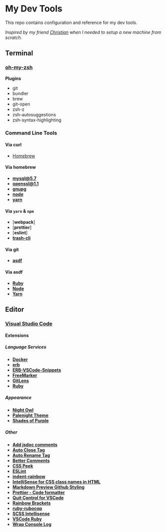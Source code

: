 # My Dev Tools

This repo contains configuration and reference for my dev tools.

_Inspired by my friend [Christian](https://github.com/ChristianJHughes/devTools) when I needed to setup a new machine from scratch._

## Terminal

### [oh-my-zsh](https://ohmyz.sh/)

**Plugins**

- git
- bundler
- brew
- git-open
- zsh-z
- zsh-autosuggestions
- zsh-syntax-highlighting

### Command Line Tools

#### Via curl

- [Homebrew](https://brew.sh/)

#### Via homebrew

- [**mysql@5.7**](https://formulae.brew.sh/formula/mysql)
- [**openssl@1.1**](https://formulae.brew.sh/formula/openssl@1.1#default)
- [**gnupg**](https://formulae.brew.sh/formula/gnupg#default)
- [**node**](https://formulae.brew.sh/formula/node#default)
- [**yarn**](https://formulae.brew.sh/formula/yarn#default)

#### Via `yarn` & `npm`

- [**webpack**]
- [**prettier**]
- [**eslint**]
- [**trash-cli**](https://github.com/sindresorhus/trash-cli)

#### Via git

- [**asdf**](https://github.com/asdf-vm/asdf)

#### Via asdf

- [**Ruby**](https://github.com/asdf-vm/asdf-ruby)
- [**Node**](https://github.com/asdf-vm/asdf-nodejs)
- [**Yarn**](https://github.com/twuni/asdf-yarn)

## Editor
### [Visual Studio Code](https://code.visualstudio.com/)
#### Extensions
##### Language Services
- [**Docker**](https://marketplace.visualstudio.com/items?itemName=ms-azuretools.vscode-docker)
- [**erb**](https://marketplace.visualstudio.com/items?itemName=CraigMaslowski.erb)
- [**ERB-VSCode-Snippets**](https://marketplace.visualstudio.com/items?itemName=ZneuRay.erb-vscode-snippets)
- [**FreeMarker**](https://marketplace.visualstudio.com/items?itemName=dcortes92.FreeMarker)
- [**GitLens**](https://marketplace.visualstudio.com/items?itemName=eamodio.gitlens)
- [**Ruby**](https://marketplace.visualstudio.com/items?itemName=rebornix.Ruby)

##### Appearance
- [**Night Owl**](https://marketplace.visualstudio.com/items?itemName=sdras.night-owl)
- [**Palenight Theme**](https://marketplace.visualstudio.com/items?itemName=whizkydee.material-palenight-theme)
- [**Shades of Purple**](https://marketplace.visualstudio.com/items?itemName=ahmadawais.shades-of-purple)

##### Other
- [**Add jsdoc comments**](https://marketplace.visualstudio.com/items?itemName=stevencl.addDocComments)
- [**Auto Close Tag**](https://marketplace.visualstudio.com/items?itemName=formulahendry.auto-close-tag)
- [**Auto Rename Tag**](https://marketplace.visualstudio.com/items?itemName=formulahendry.auto-rename-tag)
- [**Better Comments**](https://marketplace.visualstudio.com/items?itemName=aaron-bond.better-comments)
- [**CSS Peek**](https://marketplace.visualstudio.com/items?itemName=pranaygp.vscode-css-peek)
- [**ESLint**](https://marketplace.visualstudio.com/items?itemName=dbaeumer.vscode-eslint)
- [**indent-rainbow**](https://marketplace.visualstudio.com/items?itemName=oderwat.indent-rainbow)
- [**IntelliSense for CSS class names in HTML**](https://marketplace.visualstudio.com/items?itemName=Zignd.html-css-class-completion)
- [**Markdown Preview Github Styling**](https://marketplace.visualstudio.com/items?itemName=bierner.markdown-preview-github-styles)
- [**Prettier - Code formatter**](https://marketplace.visualstudio.com/items?itemName=esbenp.prettier-vscode)
- [**Quit Control for VSCode**](https://marketplace.visualstudio.com/items?itemName=artdiniz.quitcontrol-vscode)
- [**Rainbow Brackets**](https://marketplace.visualstudio.com/items?itemName=2gua.rainbow-brackets)
- [**ruby-rubocop**](https://marketplace.visualstudio.com/items?itemName=misogi.ruby-rubocop)
- [**SCSS Intellisense**](https://marketplace.visualstudio.com/items?itemName=mrmlnc.vscode-scss)
- [**VSCode Ruby**](https://marketplace.visualstudio.com/items?itemName=wingrunr21.vscode-ruby)
- [**Wrap Console Log**](https://marketplace.visualstudio.com/items?itemName=midnightsyntax.vscode-wrap-console-log)

